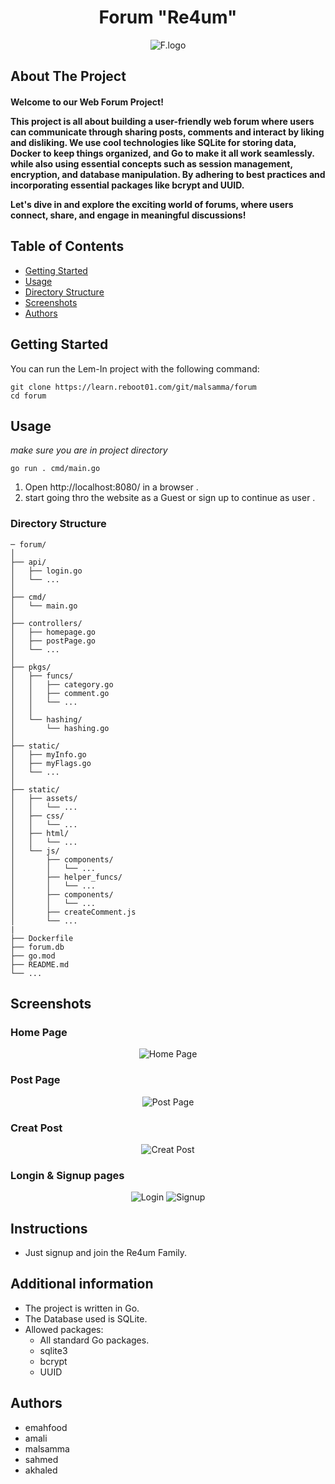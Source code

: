 <h1 align="center">Forum "Re4um"</h1>


<p align="center">
    <img src="./static/assets/forumReadmeLogo.png" alt="F.logo" />
</p>


<h2 align="">About The Project</h2>

<h4 >
Welcome to our Web Forum Project!

This project is all about building a user-friendly web forum where users can communicate through sharing posts, comments and interact by liking and disliking. We use cool technologies like SQLite for storing data, Docker to keep things organized, and Go to make it all work seamlessly. while also using essential concepts such as session management, encryption, and database manipulation. By adhering to best practices and incorporating essential packages like bcrypt and UUID.

Let's dive in and explore the exciting world of forums, where users connect, share, and engage in meaningful discussions!
</h4>

## Table of Contents

- [Getting Started](#getting-started)
- [Usage](#usage)
- [Directory Structure](#directory-structure)
- [Screenshots](#screenshots)
- [Authors](#authors)

## Getting Started
You can run the Lem-In project with the following command:
```console
git clone https://learn.reboot01.com/git/malsamma/forum
cd forum
```

## Usage
_make sure you are in project directory_

```
go run . cmd/main.go
```
1. Open http://localhost:8080/ in a browser .
2. start going thro the website as a Guest or sign up to continue as user .

### Directory Structure
```console
─ forum/
│
├── api/
│   ├── login.go
│   └── ...
│
├── cmd/
│   └── main.go
│
├── controllers/
│   ├── homepage.go
│   ├── postPage.go
│   └── ... 
│
├── pkgs/
│   ├── funcs/
│   │   ├── category.go
│   │   ├── comment.go
│   │   └── ...
│   │
│   └── hashing/
│       └── hashing.go
│
├── static/
│   ├── myInfo.go
│   ├── myFlags.go
│   └── ...
│
├── static/
│   ├── assets/
│   │   └── ...
│   ├── css/
│   │   └── ...
│   ├── html/
│   │   └── ...
│   └── js/
│       ├── components/
│       │   └── ...
│       ├── helper_funcs/
│       │   └── ...
│       ├── components/
│       │   └── ...
│       ├── createComment.js
│       └── ...
|
├── Dockerfile
├── forum.db
├── go.mod
├── README.md
└── ...
```

## Screenshots
### Home Page
<p align="center">
    <img src="./static/assets/HomePage.png" alt="Home Page" />
</p>

### Post Page

<p align="center">
    <img src="./static/assets/PostPage.png" alt="Post Page" />
</p>

### Creat Post
<p align="center">
    <img src="./static/assets/CreatPost.png" alt="Creat Post" />
</p>

### Longin & Signup pages
<p align="center">
    <img src="./static/assets/Login.png" alt="Login" />
    <img src="./static/assets/Login.png" alt="Signup" />
</p>




## Instructions
- Just signup and join the Re4um Family.

## Additional information
- The project is written in Go.
- The Database used is SQLite.
- Allowed packages:
    - All standard Go packages.
    - sqlite3 
    - bcrypt
    - UUID


## Authors
- emahfood 
- amali 
- malsamma
- sahmed
- akhaled